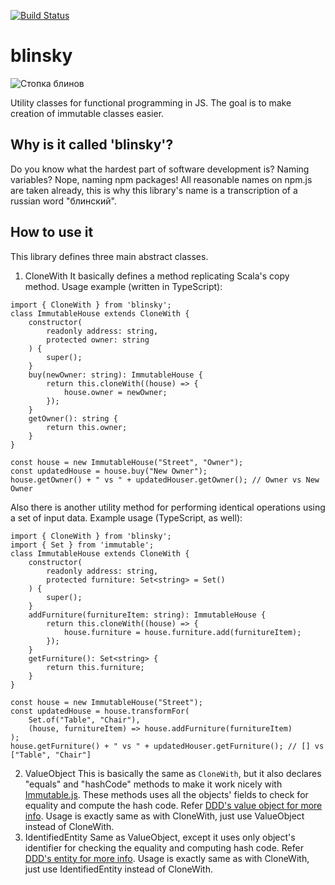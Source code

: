 [![Build Status](https://travis-ci.org/bleshik/blinsky.svg?branch=master)](https://travis-ci.org/bleshik/blinsky)
# blinsky
![](https://s3-eu-west-1.amazonaws.com/bleshik/Blinsky+Small.png "Стопка блинов")

Utility classes for functional programming in JS. The goal is to make creation of immutable classes easier.

## Why is it called 'blinsky'?
Do you know what the hardest part of software development is? Naming variables? Nope, naming npm packages! All reasonable names on npm.js are taken already, this is why this library's name is a transcription of a russian word "блинский".

## How to use it
This library defines three main abstract classes.
1. CloneWith
It basically defines a method replicating Scala's copy method. Usage example (written in TypeScript):
```
import { CloneWith } from 'blinsky';
class ImmutableHouse extends CloneWith {
    constructor(
        readonly address: string,
        protected owner: string
    ) {
        super();
    }
    buy(newOwner: string): ImmutableHouse {
        return this.cloneWith((house) => {
            house.owner = newOwner;
        });
    }
    getOwner(): string {
        return this.owner;
    }
}

const house = new ImmutableHouse("Street", "Owner");
const updatedHouse = house.buy("New Owner");
house.getOwner() + " vs " + updatedHouser.getOwner(); // Owner vs New Owner
```
Also there is another utility method for performing identical operations using a set of input data. Example usage (TypeScript, as well):
```
import { CloneWith } from 'blinsky';
import { Set } from 'immutable';
class ImmutableHouse extends CloneWith {
    constructor(
        readonly address: string,
        protected furniture: Set<string> = Set()
    ) {
        super();
    }
    addFurniture(furnitureItem: string): ImmutableHouse {
        return this.cloneWith((house) => {
            house.furniture = house.furniture.add(furnitureItem);
        });
    }
    getFurniture(): Set<string> {
        return this.furniture;
    }
}

const house = new ImmutableHouse("Street");
const updatedHouse = house.transformFor(
    Set.of("Table", "Chair"),
    (house, furnitureItem) => house.addFurniture(furnitureItem)
);
house.getFurniture() + " vs " + updatedHouser.getFurniture(); // [] vs ["Table", "Chair"]
```
2. ValueObject
This is basically the same as `CloneWith`, but it also declares "equals" and "hashCode" methods to make it work nicely with [Immutable.js](https://github.com/facebook/immutable-js/). These methods uses all the objects' fields to check for equality and compute the hash code. Refer [DDD's value object for more info](https://martinfowler.com/bliki/ValueObject.html). Usage is exactly same as with CloneWith, just use ValueObject instead of CloneWith.
3. IdentifiedEntity
Same as ValueObject, except it uses only object's identifier for checking the equality and computing hash code. Refer [DDD's entity for more info](https://enterprisecraftsmanship.com/2016/01/11/entity-vs-value-object-the-ultimate-list-of-differences/). Usage is exactly same as with CloneWith, just use IdentifiedEntity instead of CloneWith.
